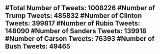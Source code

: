 #Total Number of Tweets: 1008226 
#Number of Trump Tweets: 485832
#Number of Clinton Tweets: 399817
#Number of Rubio Tweets: 148090
#Number of Sanders Tweets: 139918
#Number of Carson Tweets: 76393
#Number of Bush Tweets: 49465
---
